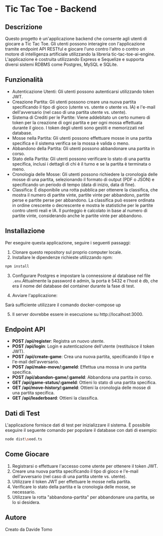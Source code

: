 # Tic Tac Toe - Backend


## Descrizione

Questo progetto è un'applicazione backend che consente agli utenti di giocare a Tic Tac Toe. Gli utenti possono interagire con l'applicazione tramite endpoint API RESTful e giocare l'uno contro l'altro o contro un motore di intelligenza artificiale utilizzando la libreria tic-tac-toe-ai-engine. L'applicazione è costruita utilizzando Express e Sequelize e supporta diversi sistemi RDBMS come Postgres, MySQL e SQLite.

## Funzionalità

- Autenticazione Utenti: Gli utenti possono autenticarsi utilizzando token JWT.
- Creazione Partita: Gli utenti possono creare una nuova partita specificando il tipo di gioco (utente vs. utente o utente vs. IA) e l'e-mail dell'avversario (nel caso di una partita utente vs. utente).
- Sistema di Crediti per le Partite: Viene addebitato un certo numero di token per la creazione di ogni partita e per ogni mossa effettuata durante il gioco. I token degli utenti sono gestiti e memorizzati nel database.
- Mosse nella Partita: Gli utenti possono effettuare mosse in una partita specifica e il sistema verifica se la mossa è valida o meno.
- Abbandono della Partita: Gli utenti possono abbandonare una partita in corso.
- Stato della Partita: Gli utenti possono verificare lo stato di una partita specifica, inclusi i dettagli di chi è il turno e se la partita è terminata o meno.
- Cronologia delle Mosse: Gli utenti possono richiedere la cronologia delle mosse di una partita, selezionando il formato di output (PDF o JSON) e specificando un periodo di tempo (data di inizio, data di fine).
- Classifica: È disponibile una rotta pubblica per ottenere la classifica, che mostra il numero di partite vinte, partite vinte per abbandono, partite perse e partite perse per abbandono. La classifica può essere ordinata in ordine crescente o decrescente e mostra le statistiche per le partite contro utenti reali e IA. Il punteggio è calcolato in base al numero di partite vinte, considerando anche le partite vinte per abbandono.

## Installazione

Per eseguire questa applicazione, seguire i seguenti passaggi:

1. Clonare questo repository sul proprio computer locale.
2. Installare le dipendenze richieste utilizzando npm:

```bash
npm install

```

3. Configurare Postgres e impostare la connessione al database nel file `.env`.Attualmente la password è admin, la porta è 5432 e l'host è db, che era il nome del database del container durante la fase di test.

4. Avviare l'applicazione:

Sarà sufficiente utilizzare il comando docker-compose up

5. Il server dovrebbe essere in esecuzione su http://localhost:3000.

## Endpoint API

- **POST /api/register**: Registra un nuovo utente.
- **POST /api/login**: Login e autenticazione dell'utente (restituisce il token JWT).
- **POST /api/create-game**: Crea una nuova partita, specificando il tipo e l'e-mail dell'avversario.
- **POST /api/make-move/:gameId**: Effettua una mossa in una partita specifica.
- **POST /api/abandon-game/:gameId**: Abbandona una partita in corso.
- **GET /api/game-status/:gameId**: Ottieni lo stato di una partita specifica.
- **GET /api/move-history/:gameId**: Ottieni la cronologia delle mosse di una partita specifica.
- **GET /api/leaderboard**: Ottieni la classifica.

## Dati di Test

L'applicazione fornisce dati di test per inizializzare il sistema. È possibile eseguire il seguente comando per popolare il database con dati di esempio:

```bash
node dist\seed.ts
```

## Come Giocare

1. Registrarsi o effettuare l'accesso come utente per ottenere il token JWT.
2. Creare una nuova partita specificando il tipo di gioco e l'e-mail dell'avversario (nel caso di una partita utente vs. utente).
3. Utilizzare il token JWT per effettuare le mosse nella partita.
4. Verificare lo stato della partita e la cronologia delle mosse, se necessario.
5. Utilizzare la rotta "abbandona-partita" per abbandonare una partita, se lo si desidera.

## Autore

Creato da Davide Tomo
